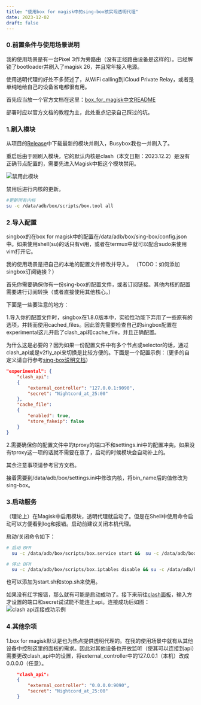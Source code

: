 ```yaml
---
title: "使用box for magisk中的sing-box核实现透明代理"
date: 2023-12-02
draft: false
---
```

<!--more-->

### 0.前置条件与使用场景说明
我的使用场景是有一台Pixel 3作为旁路由（没有正经路由设备是这样的）。已经解锁了bootloader并刷入了magisk 26，并且常年接入电源。  

使用透明代理的好处不多赘述了，从WiFi calling到iCloud Private Relay，或者是单纯地给自己的设备省电都很有用。    

首先应当放一个官方文档在这里：[box_for_magisk中文README][box4magisk中文readme]    

部署时应以官方文档的教程为主，此处重点记录自己踩过的坑。


### 1.刷入模块
从项目的[Release][bof4magiskrelease页面]中下载最新的模块并刷入，Busybox我也一并刷入了。  

重启后由于刚刷入模块，它的默认内核是clash（本文日期：2023.12.2）是没有正确节点配置的，需要先进入Magisk中把这个模块禁用。

![禁用此模块][禁用模块图片]

禁用后进行内核的更新。  
```bash
#更新所有内核
su -c /data/adb/box/scripts/box.tool all
```

### 2.导入配置
singbox的在box for magisk中的配置在/data/adb/box/sing-box/config.json中。如果使用shell(su)的话只有vi用，或者在termux中就可以配合sudo来使用vim打开它。  

我的使用场景是把自己的本地的配置文件修改并导入。
（TODO：如何添加singbox订阅链接？）

首先你需要确保你有一份sing-box的配置文件，或者订阅链接。其他内核的配置需要进行订阅转换（或者直接使用其他核心。）  

下面是一些要注意的地方：  

1.导入你的配置文件时，singbox在1.8.0版本中，实验性功能下弃用了一些原有的选项，并转而使用cached_files。因此首先需要检查自己的singbox配置在experimental这儿开启了clash_api和cache_file，并且正确配置。  

为什么这是必要的？因为如果一份配置文件中有多个节点或selector的话，通过clash_api或是v2fly_api来切换是比较方便的。下面是一个配置示例：（更多的自定义请自行参考[sing-box说明文档][sing-box说明文档]）
```json
"experimental": {
    "clash_api": 
    {
        "external_controller": "127.0.0.1:9090", 
        "secret": "Nightcord_at_25:00"
    },
    "cache_file":
    {
        "enabled": true,
        "store_fakeip": false
    }
}
```
2.需要确保你的配置文件中的tproxy的端口不和settings.ini中的配置冲突。如果没有tproxy这一项的话就不需要在意了，启动的时候模块会自动补上的。

其余注意事项请参考官方文档。

接着需要到/data/adb/box/settings.ini中修改内核，将bin_name后的值修改为sing-box。

### 3.启动服务
（理论上）在Magisk中启用模块，透明代理就启动了。但是在Shell中使用命令启动可以方便看到log和报错。启动前建议关闭本机代理。  

启动/关闭命令如下：
```bash
# 启动 BFM
  su -c /data/adb/box/scripts/box.service start &&  su -c /data/adb/box/scripts/box.iptables enable

# 停止 BFM
  su -c /data/adb/box/scripts/box.iptables disable && su -c /data/adb/box/scripts/box.service stop
```
也可以添加为start.sh和stop.sh来使用。  

如果没有红字报错，那么就有可能是启动成功了。接下来前往[clash面板][razord面板]，输入方才设置的端口和secret试试能不能连上api。连接成功后如图：  
![clash api连接成功示例][clash api连接成功示例]

### 4.其他杂项
1.box for magisk默认是也为热点提供透明代理的。在我的使用场景中就有从其他设备中控制这里的面板的需求。因此对其他设备也开放监听（使其可以连接到api）需要更改clash_api中的设置，将external_controller中的127.0.0.1（本机）改成0.0.0.0（任意）。
```json
    "clash_api": 
    {
        "external_controller": "0.0.0.0:9090", 
        "secret": "Nightcord_at_25:00"
    }
```


[box4magisk中文readme]: https://github.com/taamarin/box_for_magisk/blob/master/docs/index_cn.md
[bof4magiskrelease页面]: https://github.com/taamarin/box_for_magisk/releases
[禁用模块图片]: https://41vk6f-my.sharepoint.com/:i:/g/personal/a8ec29b_nightcord_org/EStjyEirSN1GudrO2Q35--EBM_tDx0RndgEBBS-0Zg-NUg?download=1
[sing-box说明文档]: https://sing-box.sagernet.org/configuration/experimental/
[razord面板]: https://clash.razord.top/
[clash api连接成功示例]: https://41vk6f-my.sharepoint.com/:i:/g/personal/a8ec29b_nightcord_org/EQdUX9fvpcRCom47B1kcBaABf6nazZnlncqCQ8wxTSipkw?download=1
